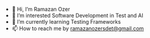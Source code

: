 - 👋 Hi, I’m Ramazan Ozer
- 👀 I’m interested Software Development in Test and AI
- 🌱 I’m currently learning Testing Frameworks
- 📫 How to reach me by ramazanozersdet@gmail.com

<!---
ramazanozersdet/ramazanozersdet is a ✨ special ✨ repository because its `README.md` (this file) appears on your GitHub profile.
You can click the Preview link to take a look at your changes.
--->
